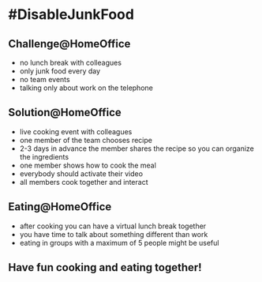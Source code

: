 
# #DisableJunkFood

## Challenge@HomeOffice
- no lunch break with colleagues
- only junk food every day
- no team events
- talking only about work on the telephone

## Solution@HomeOffice
- live cooking event with colleagues
- one member of the team chooses recipe
- 2-3 days in advance the member shares the recipe so you can organize the ingredients
- one member shows how to cook the meal
- everybody should activate their video
- all members cook together and interact

## Eating@HomeOffice
- after cooking you can have a virtual lunch break together
- you have time to talk about something different than work
- eating in groups with a maximum of 5 people might be useful

## Have fun cooking and eating together!
